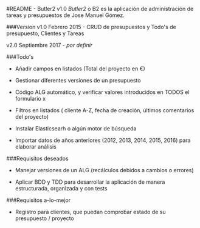 #README - Butler2 v1.0
*Butler2* o B2 es la aplicación de administración de tareas y presupuestos de Jose Manuel Gómez.

###Version
v1.0 Febrero 2015 - CRUD de presupuestos y Todo's de presupuesto, Clientes y Tareas

v2.0 Septiembre 2017 - *por definir*


###Todo's

* Añadir campos en listados (Total del proyecto en €) 
 
* Gestionar diferentes versiones de un presupuesto
 
* Código ALG automático, y verificar valores introducidos en TODOS el  formulario
x
* Filtros en listados ( cliente A-Z, fecha de creación, últimos comentarios del proyecto)

* Instalar Elasticsearh o alg&uacute;n motor de b&uacute;squeda

* Importar datos de años anteriores (2012, 2013, 2014, 2015, 2016) para elaborar análisis



###Requisitos deseados

* Manejar versiones de un ALG (recálculos debidos a cambios o errores)

* Aplicar BDD y TDD para desarrollar la aplicación de manera estructurada, organizada y con tests

###Requisitos a-lo-mejor

* Registro para clientes, que puedan comprobar estado de su presupuesto / proyecto
